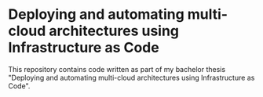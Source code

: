 # Deploying and automating multi-cloud architectures using Infrastructure as Code

This repository contains code written as part of my bachelor thesis "Deploying and automating multi-cloud architectures using Infrastructure as Code".
